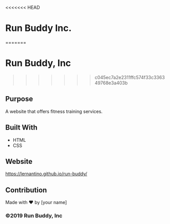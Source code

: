 <<<<<<< HEAD
# Run Buddy Inc.
=======
# Run Buddy, Inc
>>>>>>> c045ec7a2e2311ffc574f33c336349768e3a403b

## Purpose
A website that offers fitness training services. 

## Built With
* HTML
* CSS

## Website
https://lernantino.github.io/run-buddy/

## Contribution
Made with ❤️ by [your name]

### ©️2019 Run Buddy, Inc 
